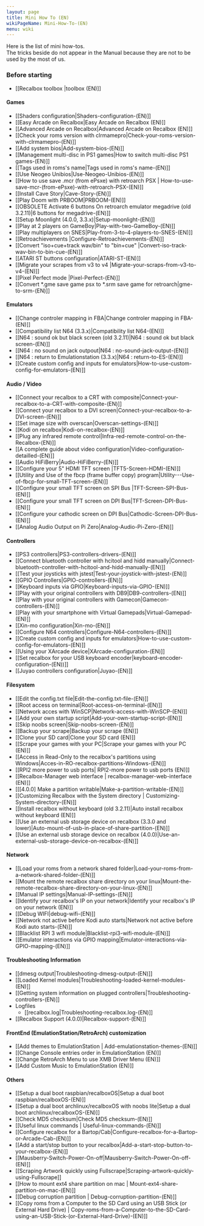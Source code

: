 ```yaml
---
layout: page
title: Mini How To (EN)
wikiPageName: Mini-How-To-(EN)
menu: wiki
---
```


Here is the list of mini how-tos.   
The tricks beside do not appear in the Manual because they are not to be used by the most of us.

### Before starting
- [[Recalbox toolbox |toolbox (EN)]]

#### Games
- [[Shaders configuration|Shaders-configuration-(EN)]]
- [[Easy Arcade on Recalbox|Easy Arcade on Recalbox (EN)]]
- [[Advanced Arcade on Recalbox|Advanced Arcade on Recalbox (EN)]]
- [[Check your roms version with clrmamepro|Check-your-roms-version-with-clrmamepro-(EN)]]
- [[Add system bios|Add-system-bios-(EN)]]
- [[Management multi-disc in PS1 games|How to switch multi-disc PS1 games-(EN)]]
- [[Tags used in roms's name|Tags used in roms's name-(EN)]]
- [[Use Neogeo Unibios|Use-Neogeo-Unibios-(EN)]]
- [[How to use save .mcr (from ePsxe) with retroarch PSX | How-to-use-save-mcr-(from-ePsxe)-with-retroarch-PSX-(EN)]]
- [[Install Cave Story|Cave-Story-(EN)]]
- [[Play Doom with PRBOOM|PRBOOM-(EN)]]
- [[OBSOLETE Activate 6 buttons On retroarch emulator megadrive (old 3.2.11)|6 buttons for megadrive-(EN)]]
- [[Setup Moonlight (4.0.0, 3.3.x)|Setup-moonlight-(EN)]]
- [[Play at 2 players on GameBoy|Play-with-two-GameBoy-(EN)]]
- [[Play multiplayers on SNES|Play-from-3-to-4-players-to-SNES-(EN)]]
- [[Retroachievements |Configure-Retroachievements-(EN)]]    
- [[Convert "iso+cue+track wav/bin" to "bin+cue" |Convert-iso-track-wav-bin-to-bin-cue-(EN)]]
- [[ATARI ST buttons configuration|ATARI-ST-(EN)]]
- [[Migrate your scrapes from v3 to v4 |Migrate-your-scraps-from-v3-to-v4-(EN)]]
- [[Pixel Perfect mode |Pixel-Perfect-(EN)]]   
- [[Convert *.gme save game psx to *.srm save game for retroarch|gme-to-srm-(EN)]]

#### Emulators
- [[Change controler mapping in FBA|Change controler mapping in FBA-(EN)]]
- [[Compatibility list N64  (3.3.x)|Compatibility list N64-(EN)]]
- [[N64 : sound ok but black screen (old 3.2.11)|N64 : sound ok but black screen-(EN)]]
- [[N64 : no sound on jack outpout|N64 : no-sound-jack-output-(EN)]]
- [[N64 : return to Emulationstation (3.3.x)|N64 : return-to-ES-(EN)]]
- [[Create custom config and inputs for emulators|How-to-use-custom-config-for-emulators-(EN)]]

#### Audio / Video
- [[Connect your recalbox to a CRT with composite|Connect-your-recalbox-to-a-CRT-with-composite-(EN)]]
- [[Connect your recalbox to a DVI screen|Connect-your-recalbox-to-a-DVI-screen-(EN)]]
- [[Set image size with overscan|Overscan-settings-(EN)]]
- [[Kodi on recalbox|Kodi-on-recalbox-(EN)]]
- [[Plug any infrared remote control|Infra-red-remote-control-on-the-Recalbox-(EN)]]
- [[A complete guide about video configuration|Video-configuration-detailled-(EN)]]
- [[Audio HiFiBerry|Audio-HiFiBerry-(EN)]]
- [[Configure your 5" HDMI TFT screen |TFT5-Screen-HDMI-(EN)]]
- [[Utility and Use of the fbcp (frame buffer copy) program|Utility---Use-of-fbcp-for-small-TFT-screen-(EN)]]
- [[Configure your small TFT screen on SPI Bus |TFT-Screen-SPI-Bus-(EN)]]
- [[Configure your small TFT screen on DPI Bus|TFT-Screen-DPI-Bus-(EN)]]
- [[Configure your cathodic screen on DPI Bus|Cathodic-Screen-DPI-Bus-(EN)]]
- [[Analog Audio Output on Pi Zero|Analog-Audio-Pi-Zero-(EN)]]

#### Controllers
- [[PS3 controllers|PS3-controllers-drivers-(EN)]]
- [[Connect bluetooth controller with hcitool and hidd manually|Connect-bluetooth-controller-with-hcitool-and-hidd-manually-(EN)]]
- [[Test your joysticks with jstest|Test-your-joystick-with-jstest-(EN)]]
- [[GPIO Controllers|GPIO-controllers-(EN)]]
- [[Keyboard inputs via GPIO|Keyboard-inputs-via-GPIO-(EN)]]
- [[Play with your original controllers with DB9|DB9-controllers-(EN)]]
- [[Play with your original controllers with Gamecon|Gamecon-controllers-(EN)]]
- [[Play with your smartphone with Virtual Gamepads|Virtual-Gamepad-(EN)]]
- [[Xin-mo configuration|Xin-mo-(EN)]]
- [[Configure N64 controllers|Configure-N64-controllers-(EN)]]
- [[Create custom config and inputs for emulators|How-to-use-custom-config-for-emulators-(EN)]]
- [[Using your XArcade device|XArcade-configuration-(EN)]]
- [[Set recalbox for your USB keyboard encoder|keyboard-encoder-configuration-(EN))]]
- [[Juyao controllers configuration|Juyao-(EN)]]


#### Filesystem
- [[Edit the config.txt file|Edit-the-config.txt-file-(EN)]]
- [[Root access on terminal|Root-access-on-terminal-(EN)]]
- [[Network acces with WinSCP|Network-access-with-WinSCP-(EN)]]
- [[Add your own startup script|Add-your-own-startup-script-(EN)]]
- [[Skip noobs screen|Skip-noobs-screen-(EN)]]
- [[Backup your scrape|Backup your scrape (EN)]]
- [[Clone your SD card|Clone your SD card (EN)]]
- [[Scrape your games with your PC|Scrape your games with your PC (EN)]]
- [[Access in Read-Only to the recalbox's partitions using Windows|Acces-in-RO-recalbox-partitions-Windows-(EN)]]
- [[RPI2 more power to usb ports| RPI2-more power to usb ports (EN)]]
- [[Recalbox-Manager web interface | recalbox-manager-web-interface (EN)]]
- [[[4.0.0] Make a partition writable|Make-a-partition-writable-(EN)]]
- [[Customizing Recalbox with the System directory | Customizing-System-directory-(EN)]]
- [[Install recalbox without keyboard (old 3.2.11)|Auto install recalbox without keyboard (EN)]]
- [[Use an external usb storage device on recalbox (3.3.0 and lower)|Auto-mount-of-usb-in-place-of-share-partition-(EN)]]
- [[Use an external usb storage device on recalbox (4.0.0)|Use-an-external-usb-storage-device-on-recalbox-(EN)]]

#### Network 
- [[Load your roms from a network shared folder|Load-your-roms-from-a-network-shared-folder-(EN)]]
- [[Mount the remote recalbox share directory on your linux|Mount-the-remote-recalbox-share-directory-on-your-linux-(EN)]]
- [[Manual IP settings|Manual-IP-settings-(EN)]]
- [[Identify your recalbox's IP on your network|Identify your recalbox's IP on your network (EN)]]
- [[Debug WIFI|debug-wifi-(EN)]]    
- [[Network not active before Kodi auto starts|Network not active before Kodi auto starts-(EN)]]
- [[Blacklist RPI 3 wifi module|Blacklist-rpi3-wifi-module-(EN)]]
- [[Emulator interactions via GPIO mapping|Emulator-interactions-via-GPIO-mapping-(EN)]]

#### Troubleshooting Information
- [[dmesg output|Troubleshooting-dmesg-output-(EN)]]
- [[Loaded Kernel modules|Troubleshooting-loaded-kernel-modules-(EN)]]
- [[Getting system information on plugged controllers|Troubleshooting-controllers-(EN)]]
- Logfiles
  - [[recalbox.log|Troubleshooting-recalbox.log-(EN)]]
- [[Recalbox Support (4.0.0)|Recalbox-support-(EN)]]   

#### FrontEnd (EmulationStation/RetroArch) customization
- [[Add themes to EmulationStation | Add-emulationstation-themes-(EN)]]
- [[Change Console entries order in EmulationStation (EN)]]
- [[Change RetroArch Menu to use XMB Driver Menu (EN)]]
- [[Add Custom Music to EmulationStation (EN)]]

#### Others
- [[Setup a dual boot raspbian/recalboxOS|Setup a dual boot raspbian/recalboxOS-(EN)]]
- [[Setup a dual boot archlinux/recalboxOS with noobs lite|Setup a dual boot archlinux/recalboxOS-(EN)]]
- [[Check MD5 checksum|Check MD5 checksum-(EN)]]
- [[Useful linux commands | Useful-linux-commands-(EN)]]
- [[Configure recalbox for a Bartop/Cab|Configure-recalbox-for-a-Bartop-or-Arcade-Cab-(EN)]]
- [[Add a start/stop button to your recalbox|Add-a-start-stop-button-to-your-recalbox-(EN)]]
- [[Mausberry-Switch-Power-On-off|Mausberry-Switch-Power-On-off-(EN)]]
- [[Scraping Artwork quickly using Fullscrape|Scraping-artwork-quickly-using-Fullscrape]]
- [[How to mount ext4 share partition on mac | Mount-ext4-share-partition-on-mac-(EN)]]
- [[Debug corruption partition | Debug-corruption-partition-(EN)]]
- [[Copy roms from a Computer to the SD Card using an USB Stick (or External Hard Drive) | Copy-roms-from-a-Computer-to-the-SD-Card-using-an-USB-Stick-(or-External-Hard-Drive)-(EN)]]
